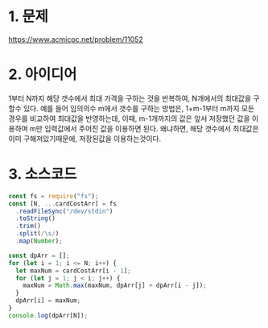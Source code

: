 # 1. 문제

https://www.acmicpc.net/problem/11052

# 2. 아이디어

1부터 N까지 해당 갯수에서 최대 가격을 구하는 것을 반복하여, N개에서의 최대값을 구할수 있다. 예를 들어 임의의수 m에서 갯수를 구하는 방법은, 1+m-1부터 m까지 모든 경우를 비교하여 최대값을 반영하는데, 이때, m-1개까지의 값은 앞서 저장했던 값을 이용하며 m만 입력값에서 주어진 값을 이용하면 된다. 왜냐하면, 해당 갯수에서 최대값은 이미 구해져있기때문에, 저장된값을 이용하는것이다.

# 3. 소스코드

```javascript
const fs = require("fs");
const [N, ...cardCostArr] = fs
  .readFileSync("/dev/stdin")
  .toString()
  .trim()
  .split(/\s/)
  .map(Number);

const dpArr = [];
for (let i = 1; i <= N; i++) {
  let maxNum = cardCostArr[i - 1];
  for (let j = 1; j < i; j++) {
    maxNum = Math.max(maxNum, dpArr[j] + dpArr[i - j]);
  }
  dpArr[i] = maxNum;
}
console.log(dpArr[N]);
```

